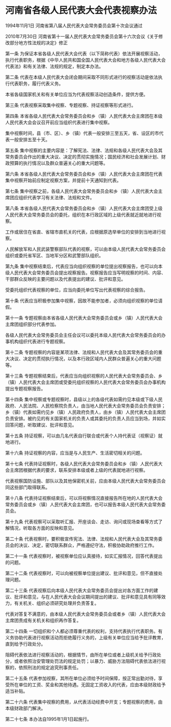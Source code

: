 # 河南省各级人民代表大会代表视察办法

1994年11月1日 河南省第八届人民代表大会常务委员会第十次会议通过

2010年7月30日 河南省第十一届人民代表大会常务委员会第十六次会议《关于修改部分地方性法规的决定》修正



第一条 为保证本省各级人民代表大会代表（以下简称代表）依法开展视察活动，执行代表职务，根据《中华人民共和国全国人民代表大会和地方各级人民代表大会代表法》和有关法律、法规的规定，制定本办法。

第二条 代表在本级人民代表大会闭会期间采取不同形式进行的视察活动是依法执行代表职务，履行代表义务。

本省各级国家机关和有关单位应当为代表视察活动创造条件，提供方便。

第三条 代表视察采取集中视察、专题视察、持证视察等形式进行。

第四条 本省各级人民代表大会常务委员会和乡（镇）人民代表大会主席团在本级人民代表大会会议召开前应当组织代表进行集中视察。

集中视察时间，县（市、区）、乡（镇）代表一般安排三至五天，省、设区的市代表一般安排五至十天。

第五条 集中视察的主要内容是：了解宪法、法律、法规和各级人民代表大会及其常务委员会作出的重大决议、决定的贯彻实施情况；国民经济和社会发展计划、财政预算的执行情况以及群众普遍关心的重大问题等。

第六条 本省各级人民代表大会常务委员会和乡（镇）人民代表大会主席团在代表集中视察开始前应制定视察方案，并提前十天通知到代表。

第七条 集中视察之前，各级人民代表大会常务委员会和乡（镇）人民代表大会主席团应组织代表学习有关法律、法规和文件。

第八条 本省各级人民代表大会常务委员会和乡（镇）人民代表大会主席团受上级人民代表大会常务委员会的委托，组织在本行政区域的上级代表就近就地进行视察。

工作或居住在省直、省辖市直机关的代表，应根据原选举单位的安排到当地进行视察。

人民解放军和人民武装警察部队代表的视察，可以由本级人民代表大会常务委员会组织或委托省军区、当地军分区和武警部队组织。

第九条 集中视察结束后，代表应当向组织视察的单位提出视察报告，也可以向本级人民代表大会常务委员会提出视察报告。视察报告应当写明视察的时间、内容、干部群众反映的主要问题以及代表提出的建议、批评和意见。

受委托组织代表视察的单位，应当向委托单位写出代表视察的综合报告。

第十条 代表应当积极参加集中视察，因故不能参加者，必须向组织视察的单位请假。

第十一条 专题视察由本省各级人民代表大会常务委员会或乡（镇）人民代表大会主席团组织部分代表参加。

各级人民代表大会常务委员会主任会议可以委托本级人民代表大会常务委员会的办事机构组织代表进行专题视察。

第十二条 专题视察的内容是某项法律、法规和人民代表大会及其常务委员会的重大决议、决定的贯彻执行情况，以及本行政区域内人民群众普遍关心的重大问题等。

第十三条 专题视察结束后，代表应当向组织视察的人民代表大会常务委员会、乡（镇）人民代表大会主席团或受委托组织视察的人民代表大会常务委员会办事机构提出专题视察报告。

第十四条 集中视察或专题视察时，县级以上的各级代表如需约见本级或下级人民政府、人民法院、人民检察院负责人，由当地人民代表大会常务委员会负责安排；乡（镇）代表如需约见乡（镇）人民政府负责人，由乡（镇）人民代表大会主席团负责安排。被约见的有关国家机关的负责人或其委托的负责人员应当到场，并如实回答问题，听取建议、批评和意见。

第十五条 持证视察，可以由几名代表自行联合或代表个人持代表证（视察证）就地进行。

第十六条 持证视察的内容，应当是与人民生产、生活密切相关的问题。

第十七条 代表持证视察时，各级人民代表大会常务委员会和乡（镇）人民代表大会主席团根据代表的要求，联系安排本级或者上级的代表就地进行视察。

代表视察国防设施、部队以及其他保密机关前，应由本级人民代表大会常务委员会同这些部门取得联系。

第十八条 代表持证视察结束后，可以将视察情况直接报告所在地的人民代表大会常务委员会或乡（镇）人民代表大会主席团，也可以报告本级人民代表大会常务委员会。

第十九条 代表视察可以采取听汇报、开座谈会、走访、询问或现场查看等方式了解情况，听取各方面的反映和意见。

第二十条 代表视察时，要积极宣传宪法、法律、法规和人民代表大会及其常务委员会的决议、决定，密切联系群众，严格遵纪守法，积极协助政府推行工作。

第二十一条 代表视察时，被视察单位应认真接待，如实汇报情况，回答代表提出的问题。

第二十二条 代表视察时，可以向被视察单位提出建议、批评和意见，但不直接处理问题。

第二十三条 代表视察后向本级人民代表大会常务委员会提出对各方面工作的建议、批评和意见，与在人民代表大会会议期间提出的建议、批评和意见具有同等效力，有关机关、组织必须研究处理并负责答复。

代表对答复不满意的，由本级人民代表大会常务委员会或者乡（镇）人民代表大会主席团责成有关机关和组织再作答复。

第二十四条 一切组织和个人都必须尊重代表的权利，支持代表执行代表职务。有义务协助代表进行视察活动而拒绝履行义务的，上级有关单位应当给予批评教育，直到给予行政处分。

阻碍代表依法进行视察活动的，根据情节，由所在单位或者上级机关给予行政处分，或者依照治安管理处罚法的规定处罚；以暴力、威胁方法阻碍代表依法进行视察的，依照刑法的规定追究刑事责任。

第二十五条 代表参加视察，其所在单位必须给予时间保障，按正常出勤对待，享受所在单位的工资、奖金和其他待遇。无固定工资收入的代表，应由本级财政给予适当补贴。

第二十六条 代表集中视察的费用，从代表活动经费中开支；专题视察的费用，由本级财政部门解决。

第二十七条 本办法自1995年1月1日起施行。